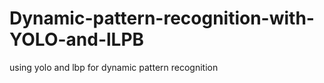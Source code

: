 # Dynamic-pattern-recognition-with-YOLO-and-lLPB
 using yolo and lbp for dynamic pattern recognition
